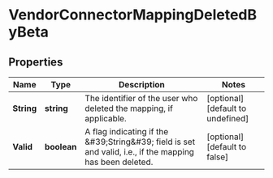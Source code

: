 # VendorConnectorMappingDeletedByBeta

## Properties

Name | Type | Description | Notes
------------ | ------------- | ------------- | -------------
**String** | **string** | The identifier of the user who deleted the mapping, if applicable. | [optional] [default to undefined]
**Valid** | **boolean** | A flag indicating if the \&#39;String\&#39; field is set and valid, i.e., if the mapping has been deleted. | [optional] [default to false]

